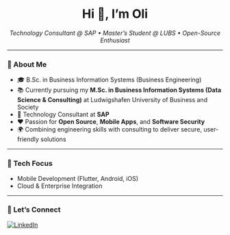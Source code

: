 <h1 align="center">Hi 👋, I’m Oli</h1>
<p align="center">
  <em>Technology Consultant @ SAP • Master’s Student @ LUBS • Open-Source Enthusiast</em>
</p>

---

### 🚀 About Me
- 🎓 B.Sc. in Business Information Systems (Business Engineering)  
- 📚 Currently pursuing my **M.Sc. in Business Information Systems (Data Science & Consulting)** at Ludwigshafen University of Business and Society 
- 💼 Technology Consultant at **SAP**  
- ❤️ Passion for **Open Source**, **Mobile Apps**, and **Software Security**  
- 🌍 Combining engineering skills with consulting to deliver secure, user-friendly solutions  

---

### 🔧 Tech Focus
- Mobile Development (Flutter, Android, iOS)   
- Cloud & Enterprise Integration

---

### 🤝 Let’s Connect
[![LinkedIn](https://img.shields.io/badge/LinkedIn-Olison%20Sturm-blue?style=flat&logo=linkedin)](https://www.linkedin.com/in/olisonsturm)
